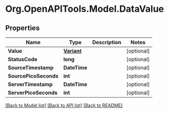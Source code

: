 # Org.OpenAPITools.Model.DataValue

## Properties

Name | Type | Description | Notes
------------ | ------------- | ------------- | -------------
**Value** | [**Variant**](Variant.md) |  | [optional] 
**StatusCode** | **long** |  | [optional] 
**SourceTimestamp** | **DateTime** |  | [optional] 
**SourcePicoSeconds** | **int** |  | [optional] 
**ServerTimestamp** | **DateTime** |  | [optional] 
**ServerPicoSeconds** | **int** |  | [optional] 

[[Back to Model list]](../README.md#documentation-for-models) [[Back to API list]](../README.md#documentation-for-api-endpoints) [[Back to README]](../README.md)

